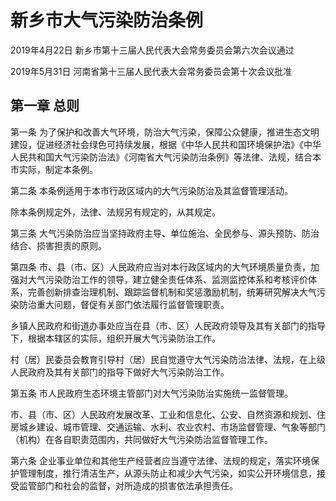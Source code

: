# 新乡市大气污染防治条例

2019年4月22日 新乡市第十三届人民代表大会常务委员会第六次会议通过

2019年5月31日 河南省第十三届人民代表大会常务委员会第十次会议批准

<!-- INFO END -->

## 第一章  总则

第一条 为了保护和改善大气环境，防治大气污染，保障公众健康，推进生态文明建设，促进经济社会绿色可持续发展，根据《中华人民共和国环境保护法》《中华人民共和国大气污染防治法》《河南省大气污染防治条例》等法律、法规，结合本市实际，制定本条例。

第二条 本条例适用于本市行政区域内的大气污染防治及其监督管理活动。

除本条例规定外，法律、法规另有规定的，从其规定。

第三条 大气污染防治应当坚持政府主导、单位施治、全民参与、源头预防、防治结合、损害担责的原则。

第四条 市、县（市、区）人民政府应当对本行政区域内的大气环境质量负责，加强对大气污染防治工作的领导，建立健全责任体系、监测监控体系和考核评价体系，完善创新排查治理机制、跟踪监督机制和奖惩激励机制，统筹研究解决大气污染防治重大问题，督促有关部门依法履行监督管理职责。

乡镇人民政府和街道办事处应当在县（市、区）人民政府领导及其有关部门的指导下，根据本辖区的实际，组织开展大气污染防治工作。

村（居）民委员会教育引导村（居）民自觉遵守大气污染防治法律、法规，在上级人民政府及其有关部门的指导下做好大气污染防治工作。

第五条 市人民政府生态环境主管部门对大气污染防治实施统一监督管理。

市、县（市、区）人民政府发展改革、工业和信息化、公安、自然资源和规划、住房城乡建设、城市管理、交通运输、水利、农业农村、市场监督管理、气象等部门（机构）在各自职责范围内，共同做好大气污染防治监督管理工作。

第六条 企业事业单位和其他生产经营者应当遵守法律、法规的规定，落实环境保护管理制度，推行清洁生产，从源头防止和减少大气污染，如实公开环境信息，接受监管部门和社会的监督，对所造成的损害依法承担责任。

